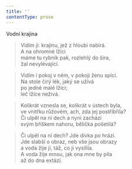 ```yaml
---
title: ''
contentType: prose
---
```


Vodní krajina

> Vidím ji: krajinu, jež z hloubi nabírá.  
> A na ohromné lžíci  
> máme tu rybník pak, rozlehlý do šíra,  
> žal nevylévající.

> Vidím i pokoj v něm, v pokoji ženu spící.  
> Na stole čirý lék, jaký se užívá  
> po jedné malé lžíci;  
> leč lžíce neživá.

> Kolikrát vznesla se, kolikrát v ústech byla,  
> ve vnitřku růžovém, ach, zda jej postříbřila?  
> Či ulpěl na ní dech a nyní zachází  
> svým bříškem nahoru, bělička pošetilá?

> Či ulpěl na ní dech? Jde dívka po hrázi.  
> Jde slabší o obraz, neb vše jsou obrazy  
> a voda žije jí, táž, co ji vysílila.  
> A voda žije mnou, jak ona mne by pila  
> až do dna extází.
